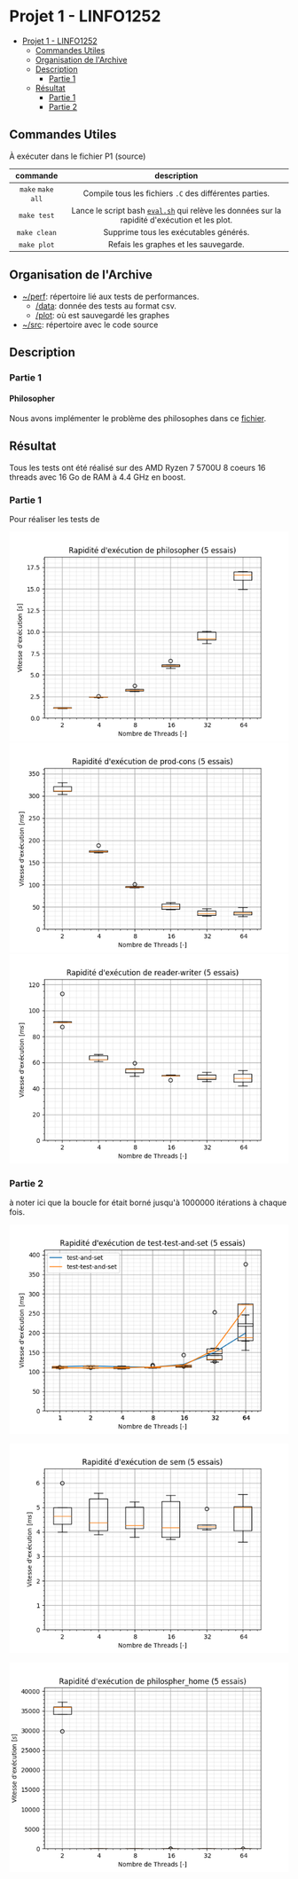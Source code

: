 # Projet 1 - LINFO1252

- [Projet 1 - LINFO1252](#projet-1---linfo1252)
  - [Commandes Utiles](#commandes-utiles)
  - [Organisation de l'Archive](#organisation-de-larchive)
  - [Description](#description)
    - [Partie 1](#partie-1)
  - [Résultat](#résultat)
    - [Partie 1](#partie-1-1)
    - [Partie 2](#partie-2)



## Commandes Utiles

À exécuter dans le fichier P1 (source)

|     commande      |                                                  description                                                   |
| :---------------: | :------------------------------------------------------------------------------------------------------------: |
| `make` `make all` |                            Compile tous les fichiers `.C` des différentes parties.                             |
|    `make test`    | Lance le script bash [`eval.sh`](perf/eval.sh) qui relève les données sur la rapidité d'exécution et les plot. |
|   `make clean`    |                                     Supprime tous les exécutables générés.                                     |
|    `make plot`    |                                     Refais les graphes et les sauvegarde.                                      |

## Organisation de l'Archive

- [~/perf](perf): répertoire lié aux tests de performances.
  - [/data](perf/data/): donnée des tests au format csv.
  - [/plot](perf/plot/): où est sauvegardé les graphes
- [~/src](src): répertoire avec le code source



## Description

### Partie 1

#### Philosopher
Nous avons implémenter le problème des philosophes dans ce [fichier](src/philosopher.c).

## Résultat

Tous les tests ont été réalisé sur des AMD Ryzen 7 5700U 8 coeurs 16 threads avec 16 Go de RAM à 4.4 GHz en boost. 

### Partie 1

Pour réaliser les tests de 

![philosopher](perf/plot/philosopher_plot.png)
![prod-cons](perf/plot/prod-cons_plot.png)
![reader-writer](perf/plot/reader-writer_plot.png)

### Partie 2

à noter ici que la boucle for était borné jusqu'à $1000000$ itérations à chaque fois.

![test-test-and-set](perf/plot/test-test-and-set_plot.png)

![sem](perf/plot/sem_plot.png)

![phil_home](perf/plot/philospher_home_plot.png)